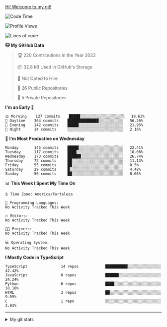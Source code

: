 <div>
  <a href="https://github.com/Orine7">Hi! Welcome to my git!</a>
</div>

<!--START_SECTION:waka-->

![Code Time](http://img.shields.io/badge/Code%20Time-1%20hr%2016%20mins-blue)

![Profile Views](http://img.shields.io/badge/Profile%20Views-26-blue)

![Lines of code](https://img.shields.io/badge/From%20Hello%20World%20I%27ve%20Written-1%20Million%20lines%20of%20code-blue)

**🐱 My GitHub Data**

> 🏆 220 Contributions in the Year 2022
>
> 📦 32.8 kB Used in GitHub's Storage
>
> 🚫 Not Opted to Hire
>
> 📜 26 Public Repositories
>
> 🔑 5 Private Repositories

**I'm an Early 🐤**

```text
🌞 Morning    127 commits    █████░░░░░░░░░░░░░░░░░░░░   19.63%
🌆 Daytime    364 commits    ██████████████░░░░░░░░░░░   56.26%
🌃 Evening    142 commits    █████░░░░░░░░░░░░░░░░░░░░   21.95%
🌙 Night      14 commits     ░░░░░░░░░░░░░░░░░░░░░░░░░   2.16%

```

📅 **I'm Most Productive on Wednesday**

```text
Monday       145 commits    █████░░░░░░░░░░░░░░░░░░░░   22.41%
Tuesday      117 commits    ████░░░░░░░░░░░░░░░░░░░░░   18.08%
Wednesday    173 commits    ██████░░░░░░░░░░░░░░░░░░░   26.74%
Thursday     72 commits     ██░░░░░░░░░░░░░░░░░░░░░░░   11.13%
Friday       55 commits     ██░░░░░░░░░░░░░░░░░░░░░░░   8.5%
Saturday     29 commits     █░░░░░░░░░░░░░░░░░░░░░░░░   4.48%
Sunday       56 commits     ██░░░░░░░░░░░░░░░░░░░░░░░   8.66%

```

📊 **This Week I Spent My Time On**

```text
⌚︎ Time Zone: America/Fortaleza

💬 Programming Languages:
No Activity Tracked This Week

🔥 Editors:
No Activity Tracked This Week

🐱‍💻 Projects:
No Activity Tracked This Week

💻 Operating System:
No Activity Tracked This Week

```

**I Mostly Code in TypeScript**

```text
TypeScript               14 repos            ██████████░░░░░░░░░░░░░░░   42.42%
JavaScript               8 repos             ██████░░░░░░░░░░░░░░░░░░░   24.24%
Python                   6 repos             ████░░░░░░░░░░░░░░░░░░░░░   18.18%
HTML                     3 repos             ██░░░░░░░░░░░░░░░░░░░░░░░   9.09%
C                        1 repo              ░░░░░░░░░░░░░░░░░░░░░░░░░   3.03%

```

<!--END_SECTION:waka-->
<hr>
  <details>
    <summary>My git stats</summary>
      <p>
        <img src='https://github-readme-stats.vercel.app/api?username=orine7&hide=contribs&count_private=true&show_icons=true&theme=aura'>
      </p>
  </details>
</hr>
